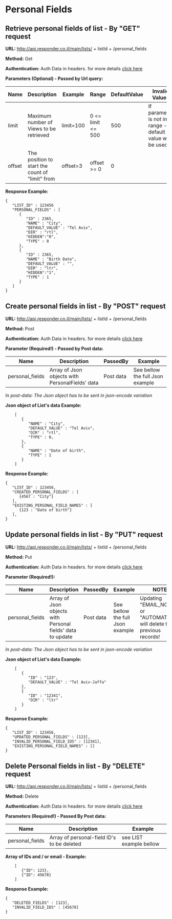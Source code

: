 # Personal Fields

## Retrieve personal fields of list - By "GET" request

**URL:** http://api.responder.co.il/main/lists/ + listId + /personal_fields

**Method:** Get

**Authentication:** Auth Data in headers. for more details [click here](https://github.com/chenrosenblum/my-description/tree/master/Authentication/ )

**Parameters (Optional) - Passed by Url query:** 

  | Name     | Description | Example     | Range    | DefaultValue | Invalid Values |
  | ---------|-------------|-------------|----------|--------------|----------------|
  | limit  | Maximum number of Views to be retrieved | limit=100 | 0 <= limit <= 500     | 500         | If parameter is not in range - default value will be used | 
  | offset | The position to start the count of "limit" from | offset=3 | offset >= 0     | 0         | |   

  
**Response Example:**

    {
       "LIST_ID" : 123456
       "PERSONAL_FIELDS" : [
          {
             "ID" : 2365,
             "NAME" : "City",
             "DEFAULT_VALUE" : "Tel Aviv",
             "DIR" : "rtl",
             "HIDDEN":"0",
             "TYPE" : 0
          },
          {
             "ID" : 2365,
             "NAME" : "Birth Date",
             "DEFAULT_VALUE" : "",
             "DIR" : "ltr",
             "HIDDEN":"1",
             "TYPE" : 1
          }
       ]
    }
    
## Create personal fields in list - By "POST" request

**URL:** http://api.responder.co.il/main/lists/ + listId + /personal_fields

**Method:** Post

**Authentication:** Auth Data in headers. for more details [click here](https://github.com/chenrosenblum/my-description/tree/master/Authentication/ )

**Parameter (Required!) - Passed by Post data:**
  
  | Name     | Description | PassedBy  | Example |
  | ---------|-------------|-----------|---------|
  | personal_fields | Array of Json objects with PersonalFields' data | Post data | See bellow the full Json example |

*In post-data: The Json object has to be sent in json-encode variation*

**Json object of List's data Example:**
        
        [
           {
              "NAME" : "City",
              "DEFAULT_VALUE" : "Tel Aviv",
              "DIR" : "rtl",
              "TYPE" : 0,
           },
           {
              "NAME" : "Date of birth",
              "TYPE" : 1
           }
        ]

**Response Example:**

    {
       "LIST_ID" : 123456,
       "CREATED_PERSONAL_FIELDS" : [
          {4567 : "City"}
       ],
       "EXISTING_PERSONAL_FIELD_NAMES" : [
          {123 : "Date of birth"}
       ],
    }
    

## Update personal fields in list - By "PUT" request

**URL:** http://api.responder.co.il/main/lists/ + listId + /personal_fields

**Method:** Put

**Authentication:** Auth Data in headers. for more details [click here](https://github.com/chenrosenblum/my-description/tree/master/Authentication/ )

**Parameter (Required!):**
  
  | Name     | Description | PassedBy  | Example | NOTE! |
  | ---------|-------------|-----------|---------|-------|
  | personal_fields | Array of Json objects with Personal fields' data to update | Post data | See bellow the full Json example | Updating "EMAIL_NOTIFY" or "AUTOMATION" will delete the previous records!
  
*In post-data: The Json object has to be sent in json-encode variation*

**Json object of List's data Example:**
        
        [
           {
              "ID" : "123",
              "DEFAULT_VALUE" : "Tel Aviv-Jaffa"
           },
           {
              "ID" : "12341",
              "DIR" : "ltr"
           }
        ]

**Response Example:**

    {
       "LIST_ID" : 123456,
       "UPDATED_PERSONAL_FIELDS" : [123],
       "INVALID_PERSONAL_FIELD_IDS" : [12341],
       "EXISTING_PERSONAL_FIELD_NAMES" : []
    }
    

## Delete Personal fields in list - By "DELETE" request

**URL:** http://api.responder.co.il/main/lists/ + listId + /personal_fields

**Method:** Delete

**Authentication:** Auth Data in headers. for more details [click here](https://github.com/chenrosenblum/my-description/tree/master/Authentication/ )

**Parameters (Required!) - Passed By Post data:**

  | Name     | Description | Example     |
  | ---------|-------------|-------------|
  | personal_fields  | Array of personal-field ID's to be deleted | see LIST example bellow |
  
**Array of IDs and / or email - Example:**
        
        [
           {"ID": 123},
           {"ID": 45678}
        ]

**Response Example:**

    {
       "DELETED_FIELDS" : [123],
       "INVALID_FIELD_IDS" : [45678]
    }